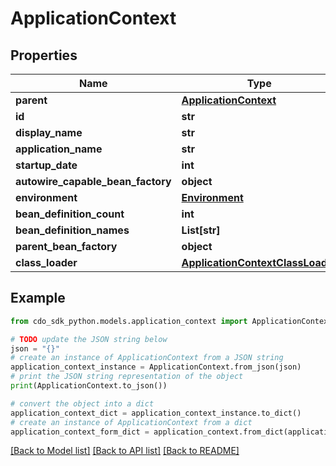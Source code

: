 # ApplicationContext


## Properties

Name | Type | Description | Notes
------------ | ------------- | ------------- | -------------
**parent** | [**ApplicationContext**](ApplicationContext.md) |  | [optional] 
**id** | **str** |  | [optional] 
**display_name** | **str** |  | [optional] 
**application_name** | **str** |  | [optional] 
**startup_date** | **int** |  | [optional] 
**autowire_capable_bean_factory** | **object** |  | [optional] 
**environment** | [**Environment**](Environment.md) |  | [optional] 
**bean_definition_count** | **int** |  | [optional] 
**bean_definition_names** | **List[str]** |  | [optional] 
**parent_bean_factory** | **object** |  | [optional] 
**class_loader** | [**ApplicationContextClassLoader**](ApplicationContextClassLoader.md) |  | [optional] 

## Example

```python
from cdo_sdk_python.models.application_context import ApplicationContext

# TODO update the JSON string below
json = "{}"
# create an instance of ApplicationContext from a JSON string
application_context_instance = ApplicationContext.from_json(json)
# print the JSON string representation of the object
print(ApplicationContext.to_json())

# convert the object into a dict
application_context_dict = application_context_instance.to_dict()
# create an instance of ApplicationContext from a dict
application_context_form_dict = application_context.from_dict(application_context_dict)
```
[[Back to Model list]](../README.md#documentation-for-models) [[Back to API list]](../README.md#documentation-for-api-endpoints) [[Back to README]](../README.md)


